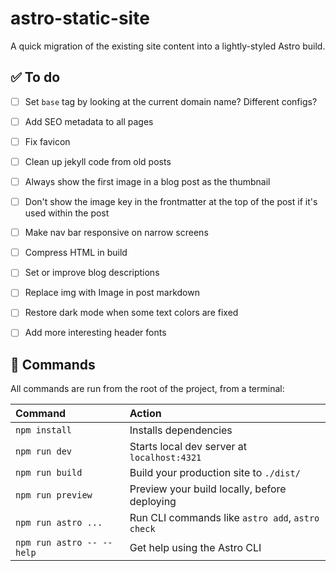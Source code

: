 # astro-static-site

A quick migration of the existing site content into a lightly-styled Astro build.


## ✅ To do

- [ ] Set `base` tag by looking at the current domain name?  Different configs?
- [ ] Add SEO metadata to all pages
- [ ] Fix favicon
- [ ] Clean up jekyll code from old posts
- [ ] Always show the first image in a blog post as the thumbnail
- [ ] Don't show the image key in the frontmatter at the top of the post if it's used within the post
- [ ] Make nav bar responsive on narrow screens
- [ ] Compress HTML in build
- [ ] Set or improve blog descriptions
- [ ] Replace img with Image in post markdown
- [ ] Restore dark mode when some text colors are fixed
- [ ] Add more interesting header fonts


## 🧞 Commands

All commands are run from the root of the project, from a terminal:

| Command                   | Action                                           |
| :------------------------ | :----------------------------------------------- |
| `npm install`             | Installs dependencies                            |
| `npm run dev`             | Starts local dev server at `localhost:4321`      |
| `npm run build`           | Build your production site to `./dist/`          |
| `npm run preview`         | Preview your build locally, before deploying     |
| `npm run astro ...`       | Run CLI commands like `astro add`, `astro check` |
| `npm run astro -- --help` | Get help using the Astro CLI                     |
